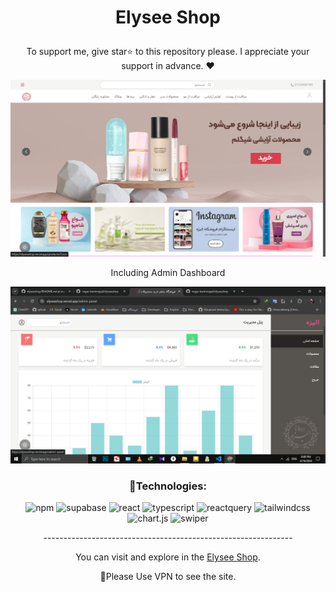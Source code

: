 

# <p align="center" color="#ff69b4">Elysee Shop</p>

<p align="center">To support me, give star⭐ to this repository please.
I appreciate your support in advance. ❤</p>

<img src="public/images/Screenshot (161).png"/>

<p align="center">Including Admin Dashboard</p>

<img src="public/images/Screenshot (162).png"/>


### <p align="center">🔧Technologies:</p>
<div align="center" >
  
![npm](https://img.shields.io/badge/npm-ff69b4?style=for-the-badge&logo=npm&logoColor=white)
![supabase](https://img.shields.io/badge/supabase-ff69b4?style=for-the-badge&logo=supabase&logoColor=white)
![react](https://img.shields.io/badge/react-ff69b4?style=for-the-badge&logo=react&logoColor=white)
![typescript](https://img.shields.io/badge/typescript-ff69b4?style=for-the-badge&logo=typescript&logoColor=white)
![reactquery](https://img.shields.io/badge/react%20query-ff69b4?style=for-the-badge&logo=reactquery&logoColor=white)
![tailwindcss](https://img.shields.io/badge/tailwindcss-ff69b4?style=for-the-badge&logo=tailwindcss&logoColor=white)
![chart.js](https://img.shields.io/badge/chart.js-ff69b4?style=for-the-badge&logo=chart.js&logoColor=white)
![swiper](https://img.shields.io/badge/swiper-ff69b4?style=for-the-badge&logo=swiper&logoColor=white)
  
</div>

<p align="center">--------------------------------------------------------------</p>
  
<p align="center">You can visit and explore in the <a href="https://elyseeshop.vercel.app" target="_blank">Elysee Shop</a>.</p>
<p align="center">📌Please Use VPN to see the site.</p>

